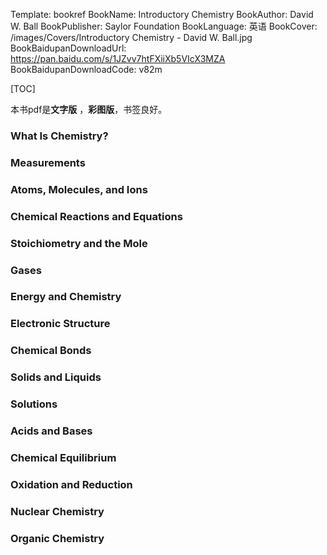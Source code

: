Template: bookref
BookName: Introductory Chemistry
BookAuthor: David W. Ball
BookPublisher: Saylor Foundation
BookLanguage: 英语
BookCover: /images/Covers/Introductory Chemistry - David W. Ball.jpg
BookBaidupanDownloadUrl: https://pan.baidu.com/s/1JZvv7htFXiiXb5VIcX3MZA 
BookBaidupanDownloadCode: v82m

[TOC]

本书pdf是**文字版** ，**彩图版**，书签良好。

### What Is Chemistry?

### Measurements

### Atoms, Molecules, and Ions

### Chemical Reactions and Equations

### Stoichiometry and the Mole

### Gases

### Energy and Chemistry

### Electronic Structure

### Chemical Bonds

### Solids and Liquids

### Solutions

### Acids and Bases

### Chemical Equilibrium

### Oxidation and Reduction

### Nuclear Chemistry

### Organic Chemistry

